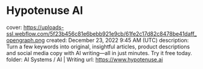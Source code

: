 # Hypotenuse AI

cover: https://uploads-ssl.webflow.com/5f23b456c81e6bebb921e9cb/61fe2c17d82c8478be41daff_opengraph.png
created: December 23, 2022 9:45 AM (UTC)
description: Turn a few keywords into original, insightful articles, product descriptions and social media copy with AI writing—all in just minutes. Try it free today.
folder: AI Systems / AI | Writing
url: https://www.hypotenuse.ai